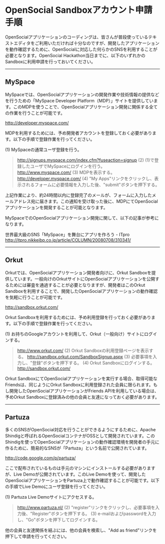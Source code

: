 # OpenSocial Sandboxアカウント申請手順 #

OpenSocialアプリケーションのコーディングは、皆さんが普段使っているテキストエディタをご利用いただければ十分なのですが、開発したアプリケーションを動作確認するために、OpenSocialに対応した何らかのSNSを利用することが必要となります。OpenSocial Hackathon当日までに、以下のいずれかのSandboxに利用申請を行っておいてください。


---


## MySpace ##

MySpaceでは、OpenSocialアプリケーションの開発作業や技術情報の提供などを行うための「MySpace Developer Platform（MDP）」サイトを提供しています。このMDPを使うことで、OpenSocialアプリケーション開発に関係する全ての作業を行うことが可能です。

http://developer.myspace.com/

MDPを利用するためには、予め開発者アカウントを登録しておく必要があります。以下の手順で登録作業を行ってください。

(1) MySpaceの通常ユーザ登録を行う。
> http://signups.myspace.com/index.cfm?fuseaction=signup
(2) (1)で登録したユーザでMySpaceにログインを行う。
> http://www.myspace.com/
(3) MDPを表示する。
> http://developer.myspace.com/
(4) "My Apps"リンクをクリックし、表示されるフォームに必要情報を入力した後、"submit"ボタンを押下する。

上記作業により、約24時間以内に登録完了のメールが、フォームに入力したメールアドレス宛に届きます。この通知を受け取った後に、MDPにてOpenSocialアプリケーションを開発することが可能となります。

MySpaceでのOpenSocialアプリケーション開発に関して、以下の記事が参考になります。

世界最大級のSNS「MySpace」を舞台にアプリを作ろう - ITpro
http://itpro.nikkeibp.co.jp/article/COLUMN/20080708/310341/


---


## Orkut ##

Orkutでは、OpenSocialアプリケーション開発者向けに、Orkut Sandboxを提供しています。一般向けのOrkutサイトにOpenSocialアプリケーションを公開するためには審査を通過することが必要となりますが、開発者はこのOrkut Sandboxを利用することで、開発したOpenSocialアプリケーションの動作確認を気軽に行うことが可能です。

http://sandbox.orkut.com/

Orkut Sandboxを利用するためには、予め利用登録を行っておく必要があります。以下の手順で登録作業を行ってください。

(1) お持ちのGoogleアカウントを利用して、Orkut（一般向け）サイトにログインする。
> http://www.orkut.com/
(2) Orkut Sandboxの利用登録ページを表示する。
> http://sandbox.orkut.com/SandboxSignup.aspx
(3) 必要事項を入力し、"登録"ボタンを押下する。
(4) Orkut Sandboxにログインする。
> http://sandbox.orkut.com/

Orkut SandboxにてOpenSocialアプリケーションを実行する場合、取得可能なFriendsは、同じようにOrkut Sandboxに利用登録された会員に限られます。もし開発したOpenSocialアプリケーションがFriends APIを利用している場合は、予めOrkut Sandboxに登録済みの他の会員と友達になっておく必要があります。


---


## Partuza ##

多くのSNSがOpenSocial対応を行うことができるようにするために、Apache Shindigと呼ばれるOpenSocialコンテナがOSSとして開発されています。このShindigを使ってOpenSocialアプリケーションの動作確認環境を開発者の手元に作るために、簡易的なSNSが「Partuza」という名前で公開されています。

http://code.google.com/p/partuza/

ここで配布されているものは手元のマシンにインストールする必要がありますが、Live Demoが公開されています。このLive Demoを使って、開発したOpenSocialアプリケーションをPartuza上で動作確認することが可能です。以下の手順でLive Demoにユーザ登録を行ってください。

(1) Partuza Live Demoサイトにアクセスする。
> http://www.partuza.nl/
(2) "register"リンクをクリックし、必要事項を入力後、"Register"ボタンを押下する。
(3) e-mailおよびpasswordを入力し、"Go"ボタンを押下してログインする。

他の会員と友達関係を結ぶには、他の会員を検索し、"Add as friend"リンクを押下して申請を行ってください。